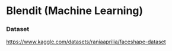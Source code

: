 # Blendit (Machine Learning)
### Dataset
https://www.kaggle.com/datasets/raniaaprilia/faceshape-dataset
